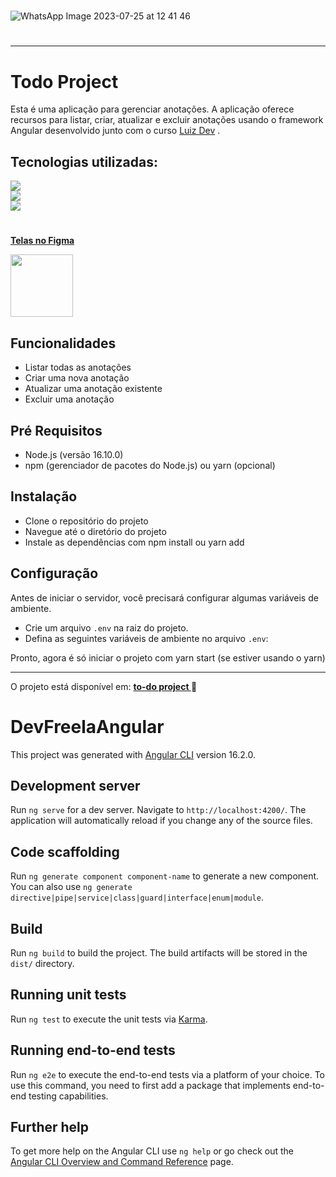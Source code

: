 
<h1></h1>

![WhatsApp Image 2023-07-25 at 12 41 46](https://github.com/eduardonunespp/my-todo/assets/100363170/2174361a-7c51-4bff-af2e-640725ade471)


<h1></h1>

<hr>

<div>
 
 <h1>Todo Project</h1>
 
Esta é uma aplicação para gerenciar anotações. A aplicação oferece recursos para listar, criar, atualizar e excluir anotações usando o framework Angular desenvolvido junto com o curso <a href="https://www.luisdev.com.br/">Luiz Dev</a> .
 
 <h2>Tecnologias utilizadas:</h2>
 
 <div>
    <img src="https://img.shields.io/badge/React-20232A?style=for-the-badge&logo=react&logoColor=61DAFB"/>
 </div>
  <div>
    <img src="https://img.shields.io/badge/TypeScript-007ACC?style=for-the-badge&logo=typescript&logoColor=white"/>
 </div>
  <div>
   <img style="block" src="https://img.shields.io/badge/styled--components-DB7093?style=for-the-badge&logo=styled-components&logoColor=white"/>
 </div>

 <div>

 <h1></h1>

  
 <strong><a href="https://www.figma.com/file/tiCSB5k2WxOkmuZcViV0TT/TODO?node-id=63%3A1950" >Telas no Figma</a></strong> 
  
 <div>
 
 <img src="https://cdn.jsdelivr.net/gh/devicons/devicon/icons/figma/figma-original.svg" width="100" />
          
 </div>

 </div>
 
 <h2>Funcionalidades</h2>
 

- Listar todas as anotações
- Criar uma nova anotação
- Atualizar uma anotação existente
- Excluir uma anotação

 
 <h2>Pré Requisitos</h2>
  
- Node.js (versão 16.10.0)
- npm (gerenciador de pacotes do Node.js) ou yarn (opcional)


<h2>Instalação</h2>

- Clone o repositório do projeto
- Navegue até o diretório do projeto
- Instale as dependências com npm install ou yarn add

<h2>Configuração </h2>

Antes de iniciar o servidor, você precisará configurar algumas variáveis de ambiente.

- Crie um arquivo `.env` na raiz do projeto.
- Defina as seguintes variáveis de ambiente no arquivo `.env`:

Pronto, agora é só iniciar o projeto com yarn start (se estiver usando o yarn)

 <hr>

 
 O projeto está disponível em:  <strong> <a href="https://my-todo-blond.vercel.app"> to-do project </a></strong> 
🚀
 
</div>




# DevFreelaAngular

This project was generated with [Angular CLI](https://github.com/angular/angular-cli) version 16.2.0.

## Development server

Run `ng serve` for a dev server. Navigate to `http://localhost:4200/`. The application will automatically reload if you change any of the source files.

## Code scaffolding

Run `ng generate component component-name` to generate a new component. You can also use `ng generate directive|pipe|service|class|guard|interface|enum|module`.

## Build

Run `ng build` to build the project. The build artifacts will be stored in the `dist/` directory.

## Running unit tests

Run `ng test` to execute the unit tests via [Karma](https://karma-runner.github.io).

## Running end-to-end tests

Run `ng e2e` to execute the end-to-end tests via a platform of your choice. To use this command, you need to first add a package that implements end-to-end testing capabilities.

## Further help

To get more help on the Angular CLI use `ng help` or go check out the [Angular CLI Overview and Command Reference](https://angular.io/cli) page.
